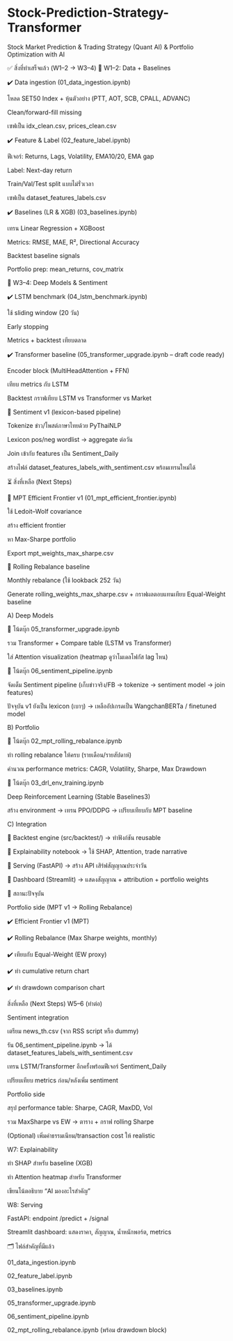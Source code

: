 # Stock-Prediction-Strategy-Transformer
Stock Market Prediction &amp; Trading Strategy (Quant AI) &amp; Portfolio Optimization with AI

✅ สิ่งที่ทำเสร็จแล้ว (W1–2 → W3–4)
🔹 W1–2: Data + Baselines

✔️ Data ingestion (01_data_ingestion.ipynb)

โหลด SET50 Index + หุ้นตัวอย่าง (PTT, AOT, SCB, CPALL, ADVANC)

Clean/forward-fill missing

เซฟเป็น idx_clean.csv, prices_clean.csv

✔️ Feature & Label (02_feature_label.ipynb)

ฟีเจอร์: Returns, Lags, Volatility, EMA10/20, EMA gap

Label: Next-day return

Train/Val/Test split แบบไม่รั่วเวลา

เซฟเป็น dataset_features_labels.csv

✔️ Baselines (LR & XGB) (03_baselines.ipynb)

เทรน Linear Regression + XGBoost

Metrics: RMSE, MAE, R², Directional Accuracy

Backtest baseline signals

Portfolio prep: mean_returns, cov_matrix

🔹 W3–4: Deep Models & Sentiment

✔️ LSTM benchmark (04_lstm_benchmark.ipynb)

ใช้ sliding window (20 วัน)

Early stopping

Metrics + backtest เทียบตลาด

✔️ Transformer baseline (05_transformer_upgrade.ipynb – draft code ready)

Encoder block (MultiHeadAttention + FFN)

เทียบ metrics กับ LSTM

Backtest กราฟเทียบ LSTM vs Transformer vs Market


🔲 Sentiment v1 (lexicon-based pipeline)

Tokenize ข่าว/โพสต์ภาษาไทยด้วย PyThaiNLP

Lexicon pos/neg wordlist → aggregate ต่อวัน

Join เข้ากับ features เป็น Sentiment_Daily

สร้างไฟล์ dataset_features_labels_with_sentiment.csv พร้อมเทรนใหม่ได้

⏳ สิ่งที่เหลือ (Next Steps)

🔲 MPT Efficient Frontier v1 (01_mpt_efficient_frontier.ipynb)

ใช้ Ledoit–Wolf covariance

สร้าง efficient frontier

หา Max-Sharpe portfolio

Export mpt_weights_max_sharpe.csv

🔲 Rolling Rebalance baseline

Monthly rebalance (ใช้ lookback 252 วัน)

Generate rolling_weights_max_sharpe.csv + กราฟผลตอบแทนเทียบ Equal-Weight baseline


A) Deep Models

🔲 โน้ตบุ๊ก 05_transformer_upgrade.ipynb

รวม Transformer + Compare table (LSTM vs Transformer)

ใส่ Attention visualization (heatmap ดูว่าโมเดลโฟกัส lag ไหน)

🔲 โน้ตบุ๊ก 06_sentiment_pipeline.ipynb

จัดเต็ม Sentiment pipeline (เก็บข่าวจริง/FB → tokenize → sentiment model → join features)

ปัจจุบัน v1 ยังเป็น lexicon (เบาๆ) → เหลืออัปเกรดเป็น WangchanBERTa / finetuned model

B) Portfolio

🔲 โน้ตบุ๊ก 02_mpt_rolling_rebalance.ipynb

ทำ rolling rebalance ให้ครบ (รายเดือน/รายสัปดาห์)

คำนวณ performance metrics: CAGR, Volatility, Sharpe, Max Drawdown

🔲 โน้ตบุ๊ก 03_drl_env_training.ipynb

Deep Reinforcement Learning (Stable Baselines3)

สร้าง environment → เทรน PPO/DDPG → เปรียบเทียบกับ MPT baseline

C) Integration

🔲 Backtest engine (src/backtest/) → ทำฟังก์ชัน reusable

🔲 Explainability notebook → ใช้ SHAP, Attention, trade narrative

🔲 Serving (FastAPI) → สร้าง API เสิร์ฟสัญญาณประจำวัน

🔲 Dashboard (Streamlit) → แสดงสัญญาณ + attribution + portfolio weights

🚦 สถานะปัจจุบัน

Portfolio side (MPT v1 → Rolling Rebalance)

✔️ Efficient Frontier v1 (MPT)

✔️ Rolling Rebalance (Max Sharpe weights, monthly)

✔️ เทียบกับ Equal-Weight (EW proxy)

✔️ ทำ cumulative return chart

✔️ ทำ drawdown comparison chart

สิ่งที่เหลือ (Next Steps)
W5–6 (ทำต่อ)

Sentiment integration

เตรียม news_th.csv (จาก RSS script หรือ dummy)

รัน 06_sentiment_pipeline.ipynb → ได้ dataset_features_labels_with_sentiment.csv

เทรน LSTM/Transformer อีกครั้งพร้อมฟีเจอร์ Sentiment_Daily

เปรียบเทียบ metrics ก่อน/หลังเพิ่ม sentiment

Portfolio side

สรุป performance table: Sharpe, CAGR, MaxDD, Vol

รวม MaxSharpe vs EW → ตาราง + กราฟ rolling Sharpe

(Optional) เพิ่มค่าธรรมเนียม/transaction cost ให้ realistic

W7: Explainability

ทำ SHAP สำหรับ baseline (XGB)

ทำ Attention heatmap สำหรับ Transformer

เขียนโน้ตอธิบาย “AI มองอะไรสำคัญ”

W8: Serving

FastAPI: endpoint /predict + /signal

Streamlit dashboard: แสดงราคา, สัญญาณ, น้ำหนักพอร์ต, metrics

🗂 ไฟล์สำคัญที่มีแล้ว

01_data_ingestion.ipynb

02_feature_label.ipynb

03_baselines.ipynb

05_transformer_upgrade.ipynb

06_sentiment_pipeline.ipynb

02_mpt_rolling_rebalance.ipynb (พร้อม drawdown block)
